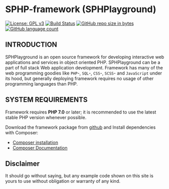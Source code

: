 # SPHP-framework (SPHPlayground)
[![License: GPL v3](https://img.shields.io/badge/License-GPL%20v3-blue.svg)](https://www.gnu.org/licenses/gpl-3.0)
[![Build Status](https://travis-ci.org/samhol/SPHP-framework.svg?branch=master)](https://travis-ci.org/samhol/SPHP-framework)
[![GitHub repo size in bytes](https://img.shields.io/github/repo-size/badges/shields.svg)](https://github.com/samhol/SPHP-framework)
[![GitHub language count](https://img.shields.io/github/languages/count/badges/shields.svg)](https://github.com/samhol/SPHP-framework)


## INTRODUCTION

SPHPlayground is an open source framework for developing interactive web applications
and services in object oriented PHP. SPHPlayground can be a part of full stack Web 
application development. Framework has many of the web programming goodies like `PHP`-, `SQL`-, `CSS`-, `SCSS`- and `JavaScript` under its hood, 
but generally deploying framework requires no usage of other programming languages than PHP.

      
## SYSTEM REQUIREMENTS

Framework requires **PHP 7.0** or later; it is recommended to use the latest stable PHP version whenever possible.

Download the framework package from [github](https://github.com/samhol/SPHP-framework) and Install dependencies with Composer:

* [Composer installation](https://getcomposer.org/download/)
* [Composer Documentation](https://getcomposer.org/doc/)

## Disclaimer

It should go without saying, but any example code shown on this site is yours to use without obligation or warranty of any kind.
